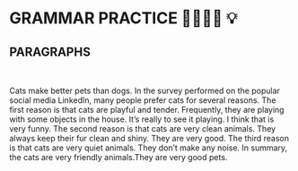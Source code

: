 # GRAMMAR PRACTICE :muscle::book::us: :bulb:

## PARAGRAPHS
                                                                                        

Cats make better pets than dogs. In the survey performed on the popular social media LinkedIn, many people prefer cats for several reasons. The first reason is that cats are playful and tender.
Frequently, they are playing with some objects in the house. It’s really to see it playing. I think that is very funny.
The second reason is that cats are very clean animals. They always keep their fur clean and shiny. They are very good.
The third reason is that cats are very quiet animals. They don’t make any noise.
In summary, the cats are very friendly animals.They are very good pets.


